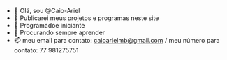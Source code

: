 - 👋 Olá, sou @Caio-Ariel
- 👀 Publicarei meus projetos e programas neste site
- 🌱 Programadoe iniciante
- 💞️ Procurando sempre aprender
- 📫 meu email para contato: caioarielmb@gmail.com / meu número para contato: 77 981275751

<!---
Caio-Ariel/Caio-Ariel is a ✨ special ✨ repository because its `README.md` (this file) appears on your GitHub profil
You can click the Preview link to take a look at your changes.
--->

